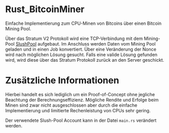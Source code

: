 # Rust_BitcoinMiner

Einfache Implementierung zum CPU-Minen von Bitcoins über einen Bitcoin Mining Pool.

Über das Stratum V2 Protokoll wird eine TCP-Verbindung mit dem Mining-Pool [SlushPool](https://slushpool.com/en/home/) aufgebaut.
Im Anschluss werden Daten vom Mining Pool geladen und in einen Job konvertiert.
Über eine Veränderung der Nonce wird nach möglichen Lösung gesucht.
Falls eine valide Lösung gefunden wird, wird diese über das Stratum Protokoll zurück an den Server geschickt.

# Zusätzliche Informationen

Hierbei handelt es sich lediglich um ein Proof-of-Concept ohne jegliche Beachtung der Berechnungseffizienz.
Mögliche Rendite und Erfolge beim Minen sind zwar nicht ausgeschlossen aber durch die einfache Implementierung und limitierte Rechenleistung von CPUs
sehr gering.

Der verwendete Slush-Pool Account kann in der Datei `main.rs` verändert werden.

